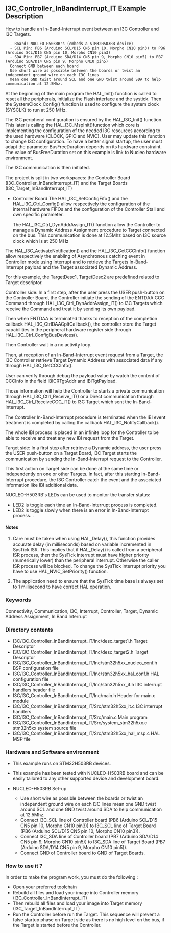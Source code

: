 ## <b>I3C_Controller_InBandInterrupt_IT Example Description</b>
How to handle an In-Band-Interrupt event between an I3C Controller and I3C Targets.

      - Board: NUCLEO-H503RB's (embeds a STM32H503RB device)
      - SCL Pin: PB6 (Arduino SCL/D15 CN5 pin 10, Morpho CN10 pin3) to PB6 (Arduino SCL/D15 CN5 pin 10, Morpho CN10 pin3)
      - SDA Pin: PB7 (Arduino SDA/D14 CN5 pin 9, Morpho CN10 pin5) to PB7 (Arduino SDA/D14 CN5 pin 9, Morpho CN10 pin5)
      Connect GND between each board
      Use short wire as possible between the boards or twist an independent ground wire on each I3C lines
      mean one GND twist around SCL and one GND twist around SDA to help communication at 12.5Mhz.

At the beginning of the main program the HAL_Init() function is called to reset
all the peripherals, initialize the Flash interface and the systick.
Then the SystemClock_Config() function is used to configure the system
clock (SYSCLK) to run at 250 MHz.

The I3C peripheral configuration is ensured by the HAL_I3C_Init() function.
This later is calling the HAL_I3C_MspInit()function which core is implementing
the configuration of the needed I3C resources according to the used hardware (CLOCK, GPIO and NVIC).
User may update this function to change I3C configuration.
To have a better signal startup, the user must adapt the parameter BusFreeDuration
depends on its hardware constraint. The value of BusFreeDuration set on this example
is link to Nucleo hardware environment.

The I3C communication is then initiated.

The project is split in two workspaces:
the Controller Board (I3C_Controller_InBandInterrupt_IT) and the Target Boards (I3C_Target_InBandInterrupt_IT)

- Controller Board
  The HAL_I3C_SetConfigFifo() and the HAL_I3C_Ctrl_Config()
allow respectively the configuration of the internal hardware FIFOs and
the configuration of the Controller Stall and own specific parameter.

  The HAL_I3C_Ctrl_DynAddrAssign_IT() function allow the Controller to
manage a Dynamic Address Assignment procedure to Target connected on the bus.
This communication is done at 12.5Mhz based on I3C source clock which is at 250 MHz

The HAL_I3C_ActivateNotification() and the HAL_I3C_GetCCCInfo() function allow respectively
the enabling of Asynchronous catching event in Controller mode using Interrupt and
to retrieve the Targets In-Band-Interrupt payload and the Target associated Dynamic Address.

For this example, the TargetDesc1, TargetDesc2 are predefined related to Target descriptor.

Controller side:
In a first step, after the user press the USER push-button on the Controller Board,
the Controller initiate the sending of the ENTDAA CCC Command through HAL_I3C_Ctrl_DynAddrAssign_IT()
to I3C Targets which receive the Command and treat it by sending its own payload.

Then when ENTDAA is terminated thanks to reception of the completion callback HAL_I3C_CtrlDAACpltCallback(),
the controller store the Target capabilities in the peripheral hardware register side
through HAL_I3C_Ctrl_ConfigBusDevices().

Then Controller wait in a no activity loop.

Then, at reception of an In-Band-Interrupt event request from a Target,
the I3C Controller retrieve Target Dynamic Address with associated data if any through HAL_I3C_GetCCCInfo().

User can verify through debug the payload value by watch the content of CCCInfo
in the field IBICRTgtAddr and IBITgtPayload.

Those information will help the Controller to starts a private communication
through HAL_I3C_Ctrl_Receive_IT() or a Direct communication through HAL_I3C_Ctrl_ReceiveCCC_IT()
to I3C Target which sent the In-Band-Interrupt.

The Controller In-Band-Interrupt procedure is terminated when the IBI event treatment is completed
by calling the callback HAL_I3C_NotifyCallback().

The whole IBI process is placed in an infinite loop for the Controller to be able to receive
and treat any new IBI request from the Target.

Target side:
In a first step after retrieve a Dynamic address,
the user press the USER push-button on a Target Board,
I3C Target starts the communication by sending the In-Band-Interrupt request to the Controller.

This first action on Target side can be done at the same time or independently on one or other Targets.
In fact, after this starting In-Band-Interrupt procedure, the I3C Controller catch the event and
the associated information like IBI additional data.

NUCLEO-H503RB's LEDs can be used to monitor the transfer status:
 - LED2 is toggle each time an In-Band-Interrupt process is completed.
 - LED2 is toggle slowly when there is an error in In-Band-Interrupt process. .

#### <b>Notes</b>

  1. Care must be taken when using HAL_Delay(), this function provides accurate delay (in milliseconds)
      based on variable incremented in SysTick ISR. This implies that if HAL_Delay() is called from
      a peripheral ISR process, then the SysTick interrupt must have higher priority (numerically lower)
      than the peripheral interrupt. Otherwise the caller ISR process will be blocked.
      To change the SysTick interrupt priority you have to use HAL_NVIC_SetPriority() function.

  2. The application need to ensure that the SysTick time base is always set to 1 millisecond
      to have correct HAL operation.

### <b>Keywords</b>

Connectivity, Communication, I3C, Interrupt, Controller, Target, Dynamic Address Assignment, In Band Interrupt

### <b>Directory contents</b>

  - I3C/I3C_Controller_InBandInterrupt_IT/Inc/desc_target1.h            Target Descriptor
  - I3C/I3C_Controller_InBandInterrupt_IT/Inc/desc_target2.h            Target Descriptor
  - I3C/I3C_Controller_InBandInterrupt_IT/Inc/stm32h5xx_nucleo_conf.h   BSP configuration file
  - I3C/I3C_Controller_InBandInterrupt_IT/Inc/stm32h5xx_hal_conf.h      HAL configuration file
  - I3C/I3C_Controller_InBandInterrupt_IT/Inc/stm32h5xx_it.h            I3C interrupt handlers header file
  - I3C/I3C_Controller_InBandInterrupt_IT/Inc/main.h                    Header for main.c module
  - I3C/I3C_Controller_InBandInterrupt_IT/Src/stm32h5xx_it.c            I3C interrupt handlers
  - I3C/I3C_Controller_InBandInterrupt_IT/Src/main.c                    Main program
  - I3C/I3C_Controller_InBandInterrupt_IT/Src/system_stm32h5xx.c        stm32h5xx system source file
  - I3C/I3C_Controller_InBandInterrupt_IT/Src/stm32h5xx_hal_msp.c       HAL MSP file

### <b>Hardware and Software environment</b>

  - This example runs on STM32H503RB devices.

  - This example has been tested with NUCLEO-H503RB board and can be
    easily tailored to any other supported device and development board.

  - NUCLEO-H503RB Set-up

    - Use short wire as possible between the boards or twist an independent ground wire on each I3C lines
      mean one GND twist around SCL and one GND twist around SDA to help communication at 12.5Mhz.
    - Connect I3C_SCL line of Controller board (PB6 (Arduino SCL/D15 CN5 pin 10, Morpho CN10 pin3)) to I3C_SCL line of Target Board (PB6 (Arduino SCL/D15 CN5 pin 10, Morpho CN10 pin3)).
    - Connect I3C_SDA line of Controller board (PB7 (Arduino SDA/D14 CN5 pin 9, Morpho CN10 pin5)) to I3C_SDA line of Target Board (PB7 (Arduino SDA/D14 CN5 pin 9, Morpho CN10 pin5)).
    - Connect GND of Controller board to GND of Target Boards.

### <b>How to use it ?</b>

In order to make the program work, you must do the following :

 - Open your preferred toolchain
 - Rebuild all files and load your image into Controller memory (I3C_Controller_InBandInterrupt_IT)
 - Then rebuild all files and load your image into Target memory (I3C_Target_InBandInterrupt_IT)
 - Run the Controller before run the Target.
 This sequence will prevent a false startup phase on Target side
 as there is no high level on the bus, if the Target is started before the Controller.
